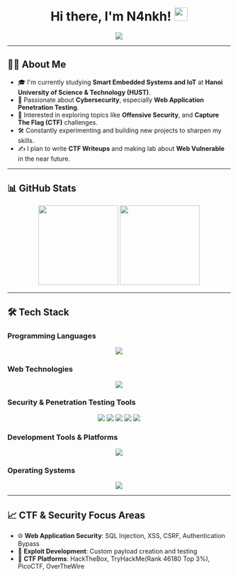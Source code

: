 <h1 align="center"> 
  Hi there, I'm N4nkh! <img src="https://raw.githubusercontent.com/MartinHeinz/MartinHeinz/master/wave.gif" width="30px" height="30px" />
</h1>
<p align="center">
  <img src="https://readme-typing-svg.herokuapp.com?font=Fira+Code&size=22&pause=1000&center=true&vCenter=true&width=650&lines=CTF+Player+%7C+Web+Exploitation;Web+Pentest+%7C+Red+Team" />
</p>

---

## 😶‍🌫️ About Me  
- 🎓 I'm currently studying **Smart Embedded Systems and IoT** at **Hanoi University of Science & Technology (HUST)**.  
- 🔐 Passionate about **Cybersecurity**, especially **Web Application Penetration Testing**.  
- 🧠 Interested in exploring topics like  **Offensive Security**, and **Capture The Flag (CTF)** challenges.  
- 🛠️ Constantly experimenting and building new projects to sharpen my skills.  
- ✍ I plan to write **CTF Writeups** and making lab about **Web Vulnerable** in the near future.  

---

## 📊 GitHub Stats  
<p align="center">
  <img src="https://github-readme-stats.vercel.app/api?username=Saudadeeee&show_icons=true&theme=radical&count_private=true" height="180px" />
  <img src="https://github-readme-stats.vercel.app/api/top-langs/?username=Saudadeeee&layout=compact&theme=radical&hide=html,css,scss" height="180px" />
</p>


---

## 🛠️ Tech Stack

### Programming Languages
<p align="center">
  <img src="https://skillicons.dev/icons?i=python,c,cpp,js,php,bash,java" />
</p>

### Web Technologies
<p align="center">
  <img src="https://skillicons.dev/icons?i=html,css,nodejs,react,express,mysql,mongodb" />
</p>

### Security & Penetration Testing Tools
<p align="center">
  <img src="https://img.shields.io/badge/-Burp%20Suite-FF6633?style=for-the-badge&logo=burpsuite&logoColor=white" />
  <img src="https://img.shields.io/badge/-Metasploit-0078D4?style=for-the-badge&logo=metasploit&logoColor=white" />
  <img src="https://img.shields.io/badge/-Wireshark-1679A7?style=for-the-badge&logo=wireshark&logoColor=white" />
  <img src="https://img.shields.io/badge/-Nmap-4682B4?style=for-the-badge&logo=nmap&logoColor=white" />
  <img src="https://img.shields.io/badge/-OWASP%20ZAP-00549F?style=for-the-badge&logo=owasp&logoColor=white" />
</p>

### Development Tools & Platforms
<p align="center">
  <img src="https://skillicons.dev/icons?i=git,github,vscode,docker,vim" />
</p>

### Operating Systems
<p align="center">
  <img src="https://skillicons.dev/icons?i=linux,ubuntu,windows" />
</p>

---

## 📈 CTF & Security Focus Areas
- 🌐 **Web Application Security**: SQL Injection, XSS, CSRF, Authentication Bypass
- 🎯 **Exploit Development**: Custom payload creation and testing
- 🏁 **CTF Platforms**: HackTheBox, TryHackMe(Rank 46180 Top 3%), PicoCTF, OverTheWire
